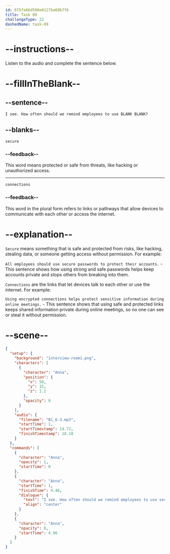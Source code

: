 ```yaml
---
id: 675fa66d590e0127ba60b7f6
title: Task 89
challengeType: 22
dashedName: task-89
---
```


<!-- (Audio) Anna: I see. How often should we remind employees to use secure connections? -->

# --instructions--

Listen to the audio and complete the sentence below.

# --fillInTheBlank--

## --sentence--

`I see. How often should we remind employees to use BLANK BLANK?`

## --blanks--

`secure`

### --feedback--

This word means protected or safe from threats, like hacking or unauthorized access.

---

`connections`

### --feedback--

This word in the plural form refers to links or pathways that allow devices to communicate with each other or access the internet.

# --explanation--

`Secure` means something that is safe and protected from risks, like hacking, stealing data, or someone getting access without permission. For example:

`All employees should use secure passwords to protect their accounts.` - This sentence shows how using strong and safe passwords helps keep accounts private and stops others from breaking into them.

`Connections` are the links that let devices talk to each other or use the internet. For example:

`Using encrypted connections helps protect sensitive information during online meetings.` - This sentence shows that using safe and protected links keeps shared information private during online meetings, so no one can see or steal it without permission.

# --scene--

```json
{
  "setup": {
    "background": "interview-room1.png",
    "characters": [
      {
        "character": "Anna",
        "position": {
          "x": 50,
          "y": 15,
          "z": 1.2
        },
        "opacity": 0
      }
    ],
    "audio": {
      "filename": "B1_6-3.mp3",
      "startTime": 1,
      "startTimestamp": 14.72,
      "finishTimestamp": 18.18
    }
  },
  "commands": [
    {
      "character": "Anna",
      "opacity": 1,
      "startTime": 0
    },
    {
      "character": "Anna",
      "startTime": 1,
      "finishTime": 4.46,
      "dialogue": {
        "text": "I see. How often should we remind employees to use secure connections?",
        "align": "center"
      }
    },
    {
      "character": "Anna",
      "opacity": 0,
      "startTime": 4.96
    }
  ]
}
```
